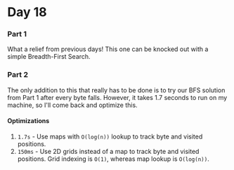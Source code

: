 # Day 18

### Part 1

What a relief from previous days! This one can be knocked out with a simple Breadth-First Search.

### Part 2

The only addition to this that really has to be done is to try our BFS solution from Part 1 after every byte falls. However, it takes 1.7 seconds to run on my machine, so I'll come back and optimize this.

#### Optimizations

1. `1.7s` - Use maps with `O(log(n))` lookup to track byte and visited positions.
2. `150ms` - Use 2D grids instead of a map to track byte and visited positions. Grid indexing is `O(1)`, whereas map lookup is `O(log(n))`.
